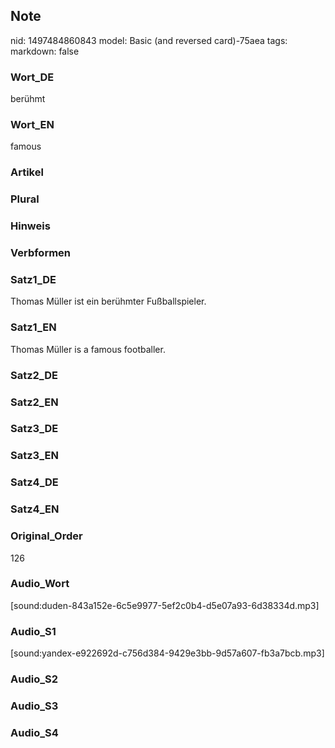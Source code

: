 ## Note
nid: 1497484860843
model: Basic (and reversed card)-75aea
tags: 
markdown: false

### Wort_DE
berühmt

### Wort_EN
famous

### Artikel


### Plural


### Hinweis


### Verbformen


### Satz1_DE
Thomas Müller ist ein berühmter Fußballspieler.

### Satz1_EN
Thomas Müller is a famous footballer.

### Satz2_DE


### Satz2_EN


### Satz3_DE


### Satz3_EN


### Satz4_DE


### Satz4_EN


### Original_Order
126

### Audio_Wort
[sound:duden-843a152e-6c5e9977-5ef2c0b4-d5e07a93-6d38334d.mp3]

### Audio_S1
[sound:yandex-e922692d-c756d384-9429e3bb-9d57a607-fb3a7bcb.mp3]

### Audio_S2


### Audio_S3


### Audio_S4

